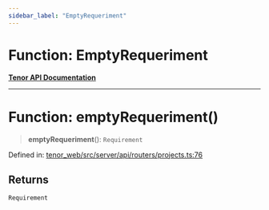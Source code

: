 ```yaml
---
sidebar_label: "EmptyRequeriment"
---
```


# Function: EmptyRequeriment

[**Tenor API Documentation**](../../README.md)

***

# Function: emptyRequeriment()

> **emptyRequeriment**(): `Requirement`

Defined in: [tenor\_web/src/server/api/routers/projects.ts:76](https://github.com/Apantli/Tenor/blob/551fcec623199ab0ac9668d926e7d67c9012d18e/tenor_web/src/server/api/routers/projects.ts#L76)

## Returns

`Requirement`
